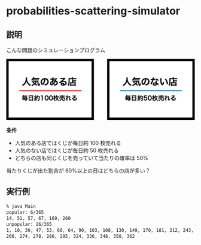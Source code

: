 # probabilities-scattering-simulator

## 説明

こんな問題のシミュレーションプログラム

![問題設定の画像](img1.png)

**条件**

-   人気のある店ではくじが毎日約 100 枚売れる
-   人気のない店ではくじが毎日約 50 枚売れる
-   どちらの店も同じくじを売っていて当たりの確率は 50%

当たりくじが出た割合が 60%以上の日はどちらの店が多い？

## 実行例

```
% java Main
popular: 6/365
14, 51, 57, 67, 169, 260
unpopular: 26/365
1, 10, 30, 47, 53, 60, 64, 90, 103, 108, 130, 149, 170, 181, 212, 243, 266, 274, 278, 286, 295, 324, 336, 348, 350, 362
```
